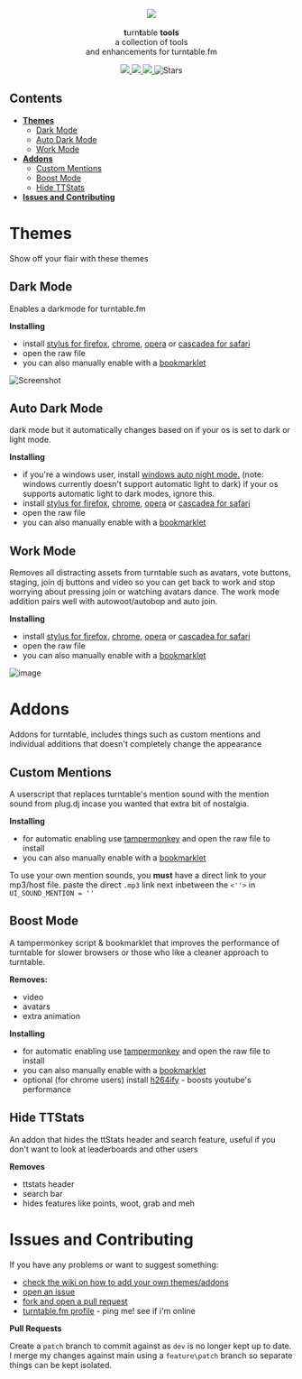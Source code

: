 <p align="center">
    <img src="https://s3.amazonaws.com/assets.turntable.fm/images/index/logo.png" />
    <br>
    <br><b>t</b>urn<b>t</b>able <b>tools</b>
    <br>a collection of tools
    <br> and enhancements for turntable.fm</br>
</p>

<p align="center">
    <a alt="Commit activity for ttTools" href="https://GitHub.com/fluteds/tttools/graphs/commit-activity">
        <img src="https://img.shields.io/badge/Maintained%3F-yes-gold.svg?style=flat-square" />
    </a>
    <a alt="How to make a pull request" href="http://makeapullrequest.com">
        <img src="https://img.shields.io/badge/PRs-welcome-gold.svg?style=flat-square" />
    </a>
    <a alt="MIT License" href="https://lbesson.mit-license.org/">
        <img src="https://img.shields.io/badge/License-MIT-gold.svg?style=flat-square" />
    </a>
    <img alt="Stars" src="https://img.shields.io/github/stars/fluteds?color=gold&style=flat-square">
    </a>
</p>

## **Contents**

- [**Themes**](#themes)
  - [Dark Mode](#dark-mode)
  - [Auto Dark Mode](#auto-dark-mode)
  - [Work Mode](#work-mode)
- [**Addons**](#addons)
  - [Custom Mentions](#custom-mentions)
  - [Boost Mode](#boost-mode)
  - [Hide TTStats](#hide-ttstats)
- [**Issues and Contributing**](#issues-and-contributing)

# **Themes**

Show off your flair with these themes

## Dark Mode

Enables a darkmode for turntable.fm

**Installing**

- install [stylus for firefox](https://addons.mozilla.org/en-US/firefox/addon/styl-us/), [chrome](https://chrome.google.com/webstore/detail/stylus/clngdbkpkpeebahjckkjfobafhncgmne), [opera](https://addons.opera.com/en-gb/extensions/details/stylus/) or [cascadea for safari](https://cascadea.app/)
- open the raw file
- you can also manually enable with a [bookmarklet](https://fluteds.github.io/tttools/)

![Screenshot](https://user-images.githubusercontent.com/34608301/111393018-b6d8ea80-86af-11eb-87b3-b366abec39b2.png)

## Auto Dark Mode

dark mode but it automatically changes based on if your os is set to dark or light mode.

**Installing**

- if you're a windows user, install [windows auto night mode.](https://github.com/Armin2208/Windows-Auto-Night-Mode/releases/tag/3.0) (note: windows currently doesn't support automatic light to dark) if your os supports automatic light to dark modes, ignore this.
- install [stylus for firefox](https://addons.mozilla.org/en-US/firefox/addon/styl-us/), [chrome](https://chrome.google.com/webstore/detail/stylus/clngdbkpkpeebahjckkjfobafhncgmne), [opera](https://addons.opera.com/en-gb/extensions/details/stylus/) or [cascadea for safari](https://cascadea.app/)
- open the raw file
- you can also manually enable with a [bookmarklet](https://fluteds.github.io/tttools/)

## Work Mode

Removes all distracting assets from turntable such as avatars, vote buttons, staging, join dj buttons and video so you can get back to work and stop worrying about pressing join or watching avatars dance. The work mode addition pairs well with autowoot/autobop and auto join.

**Installing**

- install [stylus for firefox](https://addons.mozilla.org/en-US/firefox/addon/styl-us/), [chrome](https://chrome.google.com/webstore/detail/stylus/clngdbkpkpeebahjckkjfobafhncgmne), [opera](https://addons.opera.com/en-gb/extensions/details/stylus/) or [cascadea for safari](https://cascadea.app/)
- open the raw file
- you can also manually enable with a [bookmarklet](https://fluteds.github.io/tttools/)

![image](https://cdn.discordapp.com/attachments/821424398342553670/823305995009785946/unknown.png)

# **Addons**

Addons for turntable, includes things such as custom mentions and individual additions that doesn't completely change the appearance

## Custom Mentions

A userscript that replaces turntable's mention sound with the mention sound from plug.dj incase you wanted that extra bit of nostalgia.

**Installing**

- for automatic enabling use [tampermonkey](https://chrome.google.com/webstore/detail/tampermonkey/dhdgffkkebhmkfjojejmpbldmpobfkfo) and open the raw file to install
- you can also manually enable with a [bookmarklet](https://fluteds.github.io/tttools/)

To use your own mention sounds, you **must** have a direct link to your mp3/host file. paste the direct `.mp3` link next inbetween the `<''>` in `UI_SOUND_MENTION = ''`

## Boost Mode

A tampermonkey script & bookmarklet that improves the performance of turntable for slower browsers or those who like a cleaner approach to turntable.

**Removes:**

- video
- avatars
- extra animation

**Installing**

- for automatic enabling use [tampermonkey](https://chrome.google.com/webstore/detail/tampermonkey/dhdgffkkebhmkfjojejmpbldmpobfkfo) and open the raw file to install
- you can also manually enable with a [bookmarklet](https://fluteds.github.io/tttools/)
- optional (for chrome users) install [h264ify](https://chrome.google.com/webstore/detail/h264ify/aleakchihdccplidncghkekgioiakgal) - boosts youtube's performance

## Hide TTStats

An addon that hides the ttStats header and search feature, useful if you don't want to look at leaderboards and other users

**Removes**

- ttstats header
- search bar
- hides features like points, woot, grab and meh

# **Issues and Contributing**

If you have any problems or want to suggest something:

- [check the wiki on how to add your own themes/addons](https://github.com/fluteds/tttools/wiki)
- [open an issue](https://github.com/fluteds/tttools/issues?q=is%3Aissue+is%3Aopen+sort%3Aupdated-desc)
- [fork and open a pull request](http://makeapullrequest.com)
- [turntable.fm profile](https://ttstats.pinnacleofdestruction.net/user/6048fa3647b5e3001a8f7869) - ping me! see if i'm online

**Pull Requests**

Create a `patch` branch to commit against as `dev` is no longer kept up to date. I merge my changes against main using a `feature\patch` branch so separate things can be kept isolated.
